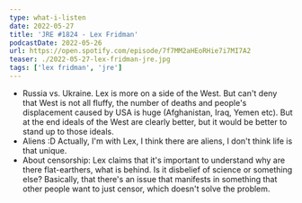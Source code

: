 ```yaml
---
type: what-i-listen
date: 2022-05-27
title: 'JRE #1824 - Lex Fridman'
podcastDate: 2022-05-26
url: https://open.spotify.com/episode/7f7MM2aHEoRHie7i7MI7A2
teaser: ./2022-05-27-lex-fridman-jre.jpg
tags: ['lex fridman', 'jre']
---
```


- Russia vs. Ukraine. Lex is more on a side of the West. But can't deny that West is not all fluffy, the number of deaths and people's displacement caused by USA is huge (Afghanistan, Iraq, Yemen etc). But at the end ideals of the West are clearly better, but it would be better to stand up to those ideals.
- Aliens :D Actually, I'm with Lex, I think there are aliens, I don't think life is that unique.
- About censorship: Lex claims that it's important to understand why are there flat-earthers, what is behind. Is it disbelief of science or something else? Basically, that there's an issue that manifests in something that other people want to just censor, which doesn't solve the problem.
